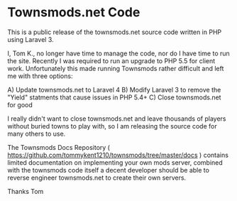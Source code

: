 Townsmods.net Code
==============

This is a public release of the townsmods.net source code written in PHP using Laravel 3.

I, Tom K., no longer have time to manage the code, nor do I have time to run the site. Recently I was required to run an upgrade to PHP 5.5 for client work. Unfortunately this made running Townsmods rather difficult and left me with three options:

A) Update townsmods.net to Laravel 4
B) Modify Laravel 3 to remove the "Yield" statments that cause issues in PHP 5.4+
C) Close townsmods.net for good

I really didn't want to close townsmods.net and leave thousands of players without buried towns to play with, so I am releasing the source code for many others to use.


The Townsmods Docs Repository ( https://github.com/tommykent1210/townsmods/tree/master/docs ) contains limited documentation on implementing your own mods server, combined with the townsmods code itself a decent developer should be able to reverse engineer townsmods.net to create their own servers.


Thanks
Tom
